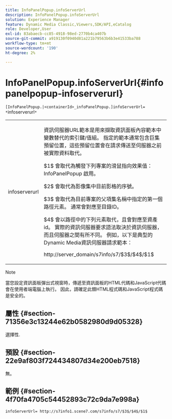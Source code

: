 ```yaml
---
title: InfoPanelPopup.infoServerUrl
description: InfoPanelPopup.infoServerUrl
solution: Experience Manager
feature: Dynamic Media Classic,Viewers,SDK/API,eCatalog
role: Developer,User
exl-id: 83abaecb-cc85-4918-98ed-2770b4ca407b
source-git-commit: a919130f0940d81a221b79563b6b3e41533ba788
workflow-type: tm+mt
source-wordcount: '190'
ht-degree: 2%

---
```


# InfoPanelPopup.infoServerUrl{#infopanelpopup-infoserverurl}

`[InfoPanelPopup.|<containerId>_infoPanelPopup.]infoServerUrl= *`infoserverurl`*`

<table id="table_9A6258D9B0DA4A29AA8A6C9BBCFE3662"> 
 <tbody> 
  <tr> 
   <td> <p> <span class="codeph"><span class="varname"> infoserverurl</span></span> </p> </td> 
   <td> <p>資訊伺服器URL範本是用來擷取資訊面板內容範本中變數替代的索引鍵/值組。 指定的範本通常包含巨集預留位置，這些預留位置會在請求傳送至伺服器之前被實際資料取代。 </p> <p><span class="codeph"> $1$</span> 會取代為觸發下列專案的滑鼠指向效果值： <span class="codeph"> InfoPanelPopup</span> 啟用。 </p> <p><span class="codeph"> $2$</span> 會取代為影像集中目前影格的序號。 </p> <p><span class="codeph"> $3$</span> 會取代為目前專案的父項集名稱中指定的第一個路徑元素。 通常會對應至目錄ID。 </p> <p><span class="codeph"> $4$</span> 會以路徑中的下列元素取代，且會對應至資產id。 實際的資訊伺服器要求語法取決於資訊伺服器，而且伺服器之間有所不同。 例如，以下是典型的Dynamic Media資訊伺服器請求範本： </p> <p><span class="codeph"> http://server_domain/s7info/s7/$3$/$4$/$1$</span> </p> </td> 
  </tr> 
 </tbody> 
</table>

>[!NOTE]
>
>當您設定資訊面板彈出式視窗時，傳遞至資訊面板的HTML代碼和JavaScript代碼會在使用者端電腦上執行。 因此，請確定此類HTML程式碼和JavaScript程式碼是安全的。

## 屬性 {#section-71356e3c13244e62b0582980d9d05328}

選擇性.

## 預設 {#section-22e9af803f724434807d34e200eb7518}

無。

## 範例 {#section-4f70fa4705c54452893c72c9da7e998a}

`infoServerUrl= http://s7info1.scene7.com/s7info/s7/$3$/$4$/$1$`
